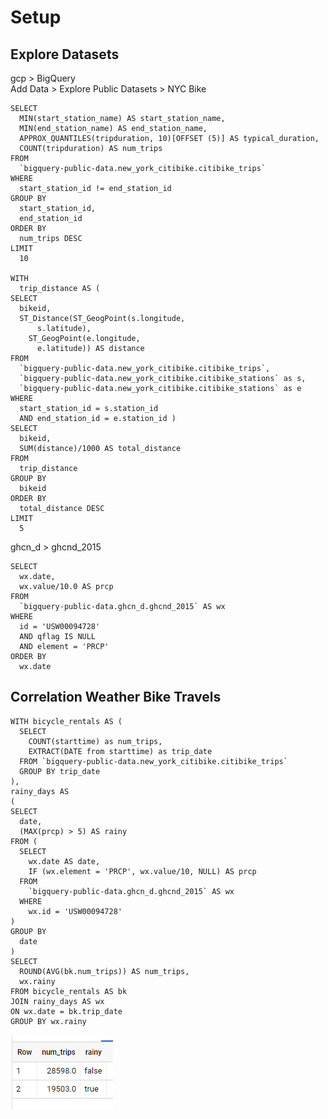 # Setup

## Explore Datasets

gcp > BigQuery  
Add Data > Explore Public Datasets > NYC Bike  

    SELECT
      MIN(start_station_name) AS start_station_name,
      MIN(end_station_name) AS end_station_name,
      APPROX_QUANTILES(tripduration, 10)[OFFSET (5)] AS typical_duration,
      COUNT(tripduration) AS num_trips
    FROM
      `bigquery-public-data.new_york_citibike.citibike_trips`
    WHERE
      start_station_id != end_station_id
    GROUP BY
      start_station_id,
      end_station_id
    ORDER BY
      num_trips DESC
    LIMIT
      10
      
    WITH
      trip_distance AS (
    SELECT
      bikeid,
      ST_Distance(ST_GeogPoint(s.longitude,
          s.latitude),
        ST_GeogPoint(e.longitude,
          e.latitude)) AS distance
    FROM
      `bigquery-public-data.new_york_citibike.citibike_trips`,
      `bigquery-public-data.new_york_citibike.citibike_stations` as s,
      `bigquery-public-data.new_york_citibike.citibike_stations` as e
    WHERE
      start_station_id = s.station_id
      AND end_station_id = e.station_id )
    SELECT
      bikeid,
      SUM(distance)/1000 AS total_distance
    FROM
      trip_distance
    GROUP BY
      bikeid
    ORDER BY
      total_distance DESC
    LIMIT
      5
      
ghcn_d > ghcnd_2015
  
    SELECT
      wx.date,
      wx.value/10.0 AS prcp
    FROM
      `bigquery-public-data.ghcn_d.ghcnd_2015` AS wx
    WHERE
      id = 'USW00094728'
      AND qflag IS NULL
      AND element = 'PRCP'
    ORDER BY
      wx.date
      
 ## Correlation Weather Bike Travels
 
    WITH bicycle_rentals AS (
      SELECT
        COUNT(starttime) as num_trips,
        EXTRACT(DATE from starttime) as trip_date
      FROM `bigquery-public-data.new_york_citibike.citibike_trips`
      GROUP BY trip_date
    ),
    rainy_days AS
    (
    SELECT
      date,
      (MAX(prcp) > 5) AS rainy
    FROM (
      SELECT
        wx.date AS date,
        IF (wx.element = 'PRCP', wx.value/10, NULL) AS prcp
      FROM
        `bigquery-public-data.ghcn_d.ghcnd_2015` AS wx
      WHERE
        wx.id = 'USW00094728'
    )
    GROUP BY
      date
    )
    SELECT
      ROUND(AVG(bk.num_trips)) AS num_trips,
      wx.rainy
    FROM bicycle_rentals AS bk
    JOIN rainy_days AS wx
    ON wx.date = bk.trip_date
    GROUP BY wx.rainy
    
 ![Result](../../../img/gcp_bigqueryexample_1.png)
 
 
